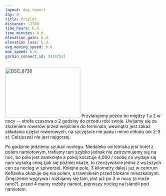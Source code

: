 ```yaml
---
layout: day_report
day: 0
title: Przylot
distance: ~2700
time_hours: b.d.
time_minutes: b.d.
elevation_gain: b.d.
elevation_loss: b.d.
avg_moving_speed: b.d.
max_speed: b.d.
garmin_connect_id: 34107531
---
```


<a href="http://www.flickr.com/photos/michalbugno/4644224821/sizes/l" class="left" title="DSC_6730 by Michal Bugno, on Flickr"><img src="http://farm5.static.flickr.com/4047/4644224821_83d3b814ff_m.jpg" width="240" height="159" alt="DSC_6730" /></a>
Przylatujemy późno bo między 1 a 2 w nocy -- strefa czasowa o 2 godziny do
przodu robi swoje. Uwijamy się ze złożeniem rowerów przed wejściem do terminala,
wewnątrz jest zakaz składania części rowerowych, na szczęście nie pada i mimo
chłodu (ok 2-3 st. Celsjusza) nie jest najgorzej.

Po godzinie jedziemy szukać noclegu. Niedaleko od lotniska jest hotel z polem
namiotowym, trafiamy tam szybko jednak nie zatrzymujemy się na noc, bo pole
jest zamknięte a pokój kosztuje 4,000 / osobę co wydaje się nam wysoką ceną
(jak się później okaże, to rzeczywiście jedna z wyższych cen za nocleg w
śpiworze). Kolejne pole, 3 kilometry dalej i już w centrum Keflaviku okazuje się
nie polem, a trawnikiem przed blokami mieszkalnymi. Zmęczenie wygrywa i
rozbijamy się tam, jest już po 3 w nocy (a może rano?), przed 4 mamy rozbity
namiot, pierwszy nocleg na Islandii pod namiotem.
